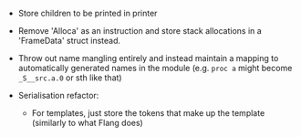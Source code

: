 - Store children to be printed in printer
- Remove 'Alloca' as an instruction and store stack allocations in a 'FrameData' struct instead.
- Throw out name mangling entirely and instead maintain a mapping to automatically generated names in the module (e.g.
 `proc a` might become `_S__src.a.0` or sth like that)

- Serialisation refactor:
  - For templates, just store the tokens that make up the template (similarly to what Flang does)
